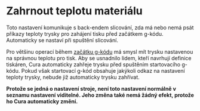 Zahrnout teplotu materiálu
====
Toto nastavení komunikuje s back-endem slicování, zda má nebo nemá psát příkazy teploty trysky pro zahájení tisku před začátkem g-kódu. Automaticky se nastaví při spuštění slicování.

Pro většinu operací během [začátku g-kódu](machine_start_gcode.md) má smysl mít trysku nastavenou na správnou teplotu pro tisk. Aby se usnadnilo lidem, kteří navrhují definice tiskáren, Cura automaticky zahřeje trysku před spuštěním startovacího g-kódu. Pokud však startovací g-kód obsahuje jakýkoli odkaz na nastavení teploty trysky, nebude již automaticky trysku zahřívat.

**Protože se jedná o nastavení stroje, není toto nastavení normálně v seznamu nastavení viditelné. Jeho změna také nemá žádný efekt, protože ho Cura automaticky změní.**